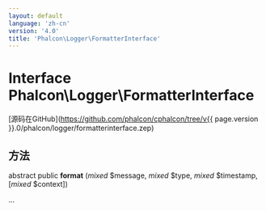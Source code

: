 ```yaml
---
layout: default
language: 'zh-cn'
version: '4.0'
title: 'Phalcon\Logger\FormatterInterface'
---
```

# Interface **Phalcon\Logger\FormatterInterface**

[源码在GitHub](https://github.com/phalcon/cphalcon/tree/v{{ page.version }}.0/phalcon/logger/formatterinterface.zep)

## 方法

abstract public **format** (*mixed* $message, *mixed* $type, *mixed* $timestamp, [*mixed* $context])

...